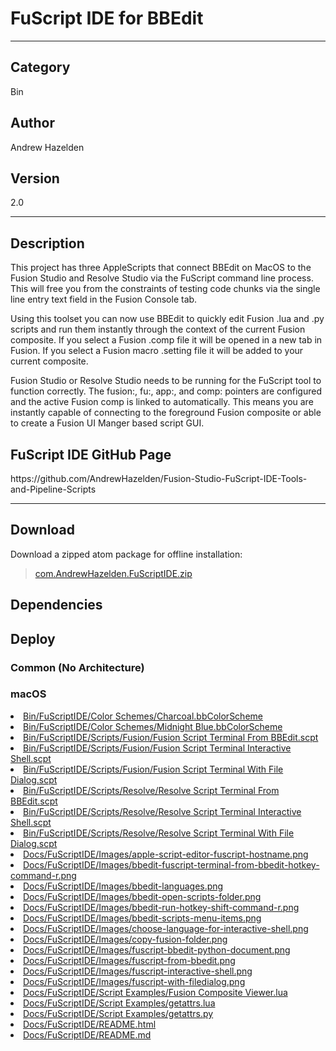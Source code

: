 # FuScript IDE for BBEdit
___

## Category
Bin

## Author
Andrew Hazelden

## Version
2.0

___

## Description
<p>This project has three AppleScripts that connect BBEdit on MacOS to the Fusion Studio and Resolve Studio via the FuScript command line process. This will free you from the constraints of testing code chunks via the single line entry text field in the Fusion Console tab.</p>

<p>Using this toolset you can now use BBEdit to quickly edit Fusion .lua and .py scripts and run them instantly through the context of the current Fusion composite. If you select a Fusion .comp file it will be opened in a new tab in Fusion. If you select a Fusion macro .setting file it will be added to your current composite.</p>

<p>Fusion Studio or Resolve Studio needs to be running for the FuScript tool to function correctly. The fusion:, fu:, app:, and comp: pointers are configured and the active Fusion comp is linked to automatically. This means you are instantly capable of connecting to the foreground Fusion composite or able to create a Fusion UI Manger based script GUI.</p>

<h2>FuScript IDE GitHub Page</h2>

<p>https://github.com/AndrewHazelden/Fusion-Studio-FuScript-IDE-Tools-and-Pipeline-Scripts</p>

___

## Download

Download a zipped atom package for offline installation:
> [com.AndrewHazelden.FuScriptIDE.zip](https://gitlab.com/WeSuckLess/Reactor/-/archive/master/Reactor-master.zip?path=Atoms/com.AndrewHazelden.FuScriptIDE)  

## Dependencies

## Deploy

### Common (No Architecture)

<ul>
</ul>

### macOS

<li><a href="https://gitlab.com/WeSuckLess/Reactor/-/blob/master/Atoms/com.AndrewHazelden.FuScriptIDE/Mac/Bin/FuScriptIDE/Color Schemes/Charcoal.bbColorScheme?ref_type=heads">Bin/FuScriptIDE/Color Schemes/Charcoal.bbColorScheme</a></li>
<li><a href="https://gitlab.com/WeSuckLess/Reactor/-/blob/master/Atoms/com.AndrewHazelden.FuScriptIDE/Mac/Bin/FuScriptIDE/Color Schemes/Midnight Blue.bbColorScheme?ref_type=heads">Bin/FuScriptIDE/Color Schemes/Midnight Blue.bbColorScheme</a></li>
<li><a href="https://gitlab.com/WeSuckLess/Reactor/-/blob/master/Atoms/com.AndrewHazelden.FuScriptIDE/Mac/Bin/FuScriptIDE/Scripts/Fusion/Fusion Script Terminal From BBEdit.scpt?ref_type=heads">Bin/FuScriptIDE/Scripts/Fusion/Fusion Script Terminal From BBEdit.scpt</a></li>
<li><a href="https://gitlab.com/WeSuckLess/Reactor/-/blob/master/Atoms/com.AndrewHazelden.FuScriptIDE/Mac/Bin/FuScriptIDE/Scripts/Fusion/Fusion Script Terminal Interactive Shell.scpt?ref_type=heads">Bin/FuScriptIDE/Scripts/Fusion/Fusion Script Terminal Interactive Shell.scpt</a></li>
<li><a href="https://gitlab.com/WeSuckLess/Reactor/-/blob/master/Atoms/com.AndrewHazelden.FuScriptIDE/Mac/Bin/FuScriptIDE/Scripts/Fusion/Fusion Script Terminal With File Dialog.scpt?ref_type=heads">Bin/FuScriptIDE/Scripts/Fusion/Fusion Script Terminal With File Dialog.scpt</a></li>
<li><a href="https://gitlab.com/WeSuckLess/Reactor/-/blob/master/Atoms/com.AndrewHazelden.FuScriptIDE/Mac/Bin/FuScriptIDE/Scripts/Resolve/Resolve Script Terminal From BBEdit.scpt?ref_type=heads">Bin/FuScriptIDE/Scripts/Resolve/Resolve Script Terminal From BBEdit.scpt</a></li>
<li><a href="https://gitlab.com/WeSuckLess/Reactor/-/blob/master/Atoms/com.AndrewHazelden.FuScriptIDE/Mac/Bin/FuScriptIDE/Scripts/Resolve/Resolve Script Terminal Interactive Shell.scpt?ref_type=heads">Bin/FuScriptIDE/Scripts/Resolve/Resolve Script Terminal Interactive Shell.scpt</a></li>
<li><a href="https://gitlab.com/WeSuckLess/Reactor/-/blob/master/Atoms/com.AndrewHazelden.FuScriptIDE/Mac/Bin/FuScriptIDE/Scripts/Resolve/Resolve Script Terminal With File Dialog.scpt?ref_type=heads">Bin/FuScriptIDE/Scripts/Resolve/Resolve Script Terminal With File Dialog.scpt</a></li>
<li><a href="https://gitlab.com/WeSuckLess/Reactor/-/blob/master/Atoms/com.AndrewHazelden.FuScriptIDE/Mac/Docs/FuScriptIDE/Images/apple-script-editor-fuscript-hostname.png?ref_type=heads">Docs/FuScriptIDE/Images/apple-script-editor-fuscript-hostname.png</a></li>
<li><a href="https://gitlab.com/WeSuckLess/Reactor/-/blob/master/Atoms/com.AndrewHazelden.FuScriptIDE/Mac/Docs/FuScriptIDE/Images/bbedit-fuscript-terminal-from-bbedit-hotkey-command-r.png?ref_type=heads">Docs/FuScriptIDE/Images/bbedit-fuscript-terminal-from-bbedit-hotkey-command-r.png</a></li>
<li><a href="https://gitlab.com/WeSuckLess/Reactor/-/blob/master/Atoms/com.AndrewHazelden.FuScriptIDE/Mac/Docs/FuScriptIDE/Images/bbedit-languages.png?ref_type=heads">Docs/FuScriptIDE/Images/bbedit-languages.png</a></li>
<li><a href="https://gitlab.com/WeSuckLess/Reactor/-/blob/master/Atoms/com.AndrewHazelden.FuScriptIDE/Mac/Docs/FuScriptIDE/Images/bbedit-open-scripts-folder.png?ref_type=heads">Docs/FuScriptIDE/Images/bbedit-open-scripts-folder.png</a></li>
<li><a href="https://gitlab.com/WeSuckLess/Reactor/-/blob/master/Atoms/com.AndrewHazelden.FuScriptIDE/Mac/Docs/FuScriptIDE/Images/bbedit-run-hotkey-shift-command-r.png?ref_type=heads">Docs/FuScriptIDE/Images/bbedit-run-hotkey-shift-command-r.png</a></li>
<li><a href="https://gitlab.com/WeSuckLess/Reactor/-/blob/master/Atoms/com.AndrewHazelden.FuScriptIDE/Mac/Docs/FuScriptIDE/Images/bbedit-scripts-menu-items.png?ref_type=heads">Docs/FuScriptIDE/Images/bbedit-scripts-menu-items.png</a></li>
<li><a href="https://gitlab.com/WeSuckLess/Reactor/-/blob/master/Atoms/com.AndrewHazelden.FuScriptIDE/Mac/Docs/FuScriptIDE/Images/choose-language-for-interactive-shell.png?ref_type=heads">Docs/FuScriptIDE/Images/choose-language-for-interactive-shell.png</a></li>
<li><a href="https://gitlab.com/WeSuckLess/Reactor/-/blob/master/Atoms/com.AndrewHazelden.FuScriptIDE/Mac/Docs/FuScriptIDE/Images/copy-fusion-folder.png?ref_type=heads">Docs/FuScriptIDE/Images/copy-fusion-folder.png</a></li>
<li><a href="https://gitlab.com/WeSuckLess/Reactor/-/blob/master/Atoms/com.AndrewHazelden.FuScriptIDE/Mac/Docs/FuScriptIDE/Images/fuscript-bbedit-python-document.png?ref_type=heads">Docs/FuScriptIDE/Images/fuscript-bbedit-python-document.png</a></li>
<li><a href="https://gitlab.com/WeSuckLess/Reactor/-/blob/master/Atoms/com.AndrewHazelden.FuScriptIDE/Mac/Docs/FuScriptIDE/Images/fuscript-from-bbedit.png?ref_type=heads">Docs/FuScriptIDE/Images/fuscript-from-bbedit.png</a></li>
<li><a href="https://gitlab.com/WeSuckLess/Reactor/-/blob/master/Atoms/com.AndrewHazelden.FuScriptIDE/Mac/Docs/FuScriptIDE/Images/fuscript-interactive-shell.png?ref_type=heads">Docs/FuScriptIDE/Images/fuscript-interactive-shell.png</a></li>
<li><a href="https://gitlab.com/WeSuckLess/Reactor/-/blob/master/Atoms/com.AndrewHazelden.FuScriptIDE/Mac/Docs/FuScriptIDE/Images/fuscript-with-filedialog.png?ref_type=heads">Docs/FuScriptIDE/Images/fuscript-with-filedialog.png</a></li>
<li><a href="https://gitlab.com/WeSuckLess/Reactor/-/blob/master/Atoms/com.AndrewHazelden.FuScriptIDE/Mac/Docs/FuScriptIDE/Script Examples/Fusion Composite Viewer.lua?ref_type=heads">Docs/FuScriptIDE/Script Examples/Fusion Composite Viewer.lua</a></li>
<li><a href="https://gitlab.com/WeSuckLess/Reactor/-/blob/master/Atoms/com.AndrewHazelden.FuScriptIDE/Mac/Docs/FuScriptIDE/Script Examples/getattrs.lua?ref_type=heads">Docs/FuScriptIDE/Script Examples/getattrs.lua</a></li>
<li><a href="https://gitlab.com/WeSuckLess/Reactor/-/blob/master/Atoms/com.AndrewHazelden.FuScriptIDE/Mac/Docs/FuScriptIDE/Script Examples/getattrs.py?ref_type=heads">Docs/FuScriptIDE/Script Examples/getattrs.py</a></li>
<li><a href="https://gitlab.com/WeSuckLess/Reactor/-/blob/master/Atoms/com.AndrewHazelden.FuScriptIDE/Mac/Docs/FuScriptIDE/README.html?ref_type=heads">Docs/FuScriptIDE/README.html</a></li>
<li><a href="https://gitlab.com/WeSuckLess/Reactor/-/blob/master/Atoms/com.AndrewHazelden.FuScriptIDE/Mac/Docs/FuScriptIDE/README.md?ref_type=heads">Docs/FuScriptIDE/README.md</a></li>
